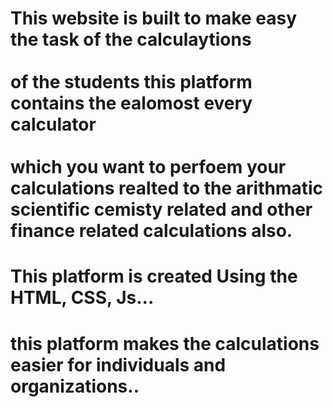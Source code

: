 # This website is built to make easy the task of the calculaytions <br></br> of the students this platform contains the ealomost every calculator <br></br> which you want to perfoem your calculations realted to the arithmatic scientific cemisty related and other finance  related calculations also.
# This platform is created Using the HTML, CSS, Js...
# this platform makes the calculations easier for individuals and organizations..
  